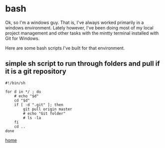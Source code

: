 # bash

Ok, so I'm a windows guy.  That is, I've always worked primarily in a windows environment.  Lately however, I've
been doing most of my local project management and other tasks with the mintty terminal installed with Git for Windows.

Here are some bash scripts I've built for that environment.


## simple sh script to run through folders and pull if it is a git repository
```
#!/bin/sh

for d in */ ; do
    # echo "$d"
    cd "$d"
    if [ -d ".git" ]; then
    	git pull origin master
    	# echo "Git folder"
    	# ls -la
	fi
    cd ..
done
```

[home](/jason-notes)<br>